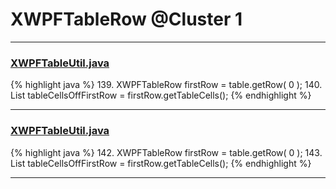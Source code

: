 # XWPFTableRow @Cluster 1

***

### [XWPFTableUtil.java](https://searchcode.com/codesearch/view/12208688/)
{% highlight java %}
139. XWPFTableRow firstRow = table.getRow( 0 );
140. List<XWPFTableCell> tableCellsOffFirstRow = firstRow.getTableCells();
{% endhighlight %}

***

### [XWPFTableUtil.java](https://searchcode.com/codesearch/view/96673299/)
{% highlight java %}
142. XWPFTableRow firstRow = table.getRow( 0 );
143. List<XWPFTableCell> tableCellsOffFirstRow = firstRow.getTableCells();
{% endhighlight %}

***

